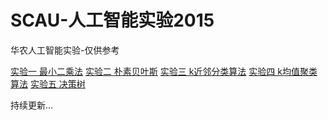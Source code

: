 # SCAU-人工智能实验2015

华农人工智能实验-仅供参考

[实验一 最小二乘法](./exp1)
[实验二 朴素贝叶斯](./exp2)
[实验三 k近邻分类算法](./exp3)
[实验四 k均值聚类算法](./exp4)
[实验五 决策树](./exp5)

持续更新…
